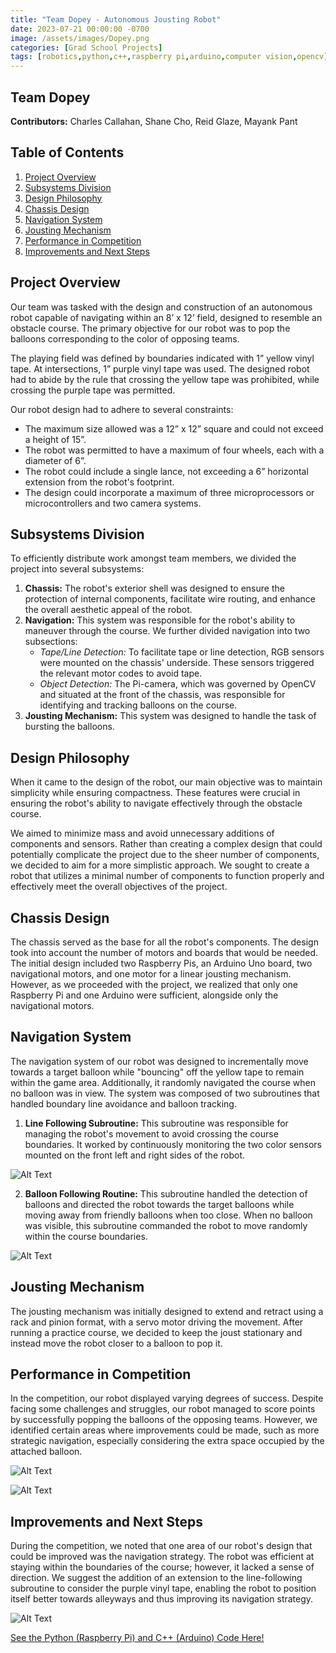 ```yaml
---
title: "Team Dopey - Autonomous Jousting Robot"
date: 2023-07-21 00:00:00 -0700
image: /assets/images/Dopey.png
categories: [Grad School Projects]
tags: [robotics,python,c++,raspberry pi,arduino,computer vision,opencv]     # TAG names should always be lowercase
---
```


## Team Dopey
**Contributors:** Charles Callahan, Shane Cho, Reid Glaze, Mayank Pant

## Table of Contents
1. [Project Overview](#Project-Overview)
2. [Subsystems Division](#Subsystems-Division)
3. [Design Philosophy](#Design-Philosophy)
4. [Chassis Design](#Chassis-Design)
5. [Navigation System](#Navigation-System)
6. [Jousting Mechanism](#Jousting-Mechanism)
7. [Performance in Competition](#Performance-in-Competition)
8. [Improvements and Next Steps](#Improvements-and-Next-Steps)

## Project Overview <a name="Project-Overview"></a>
Our team was tasked with the design and construction of an autonomous robot capable of navigating within an 8’ x 12’ field, designed to resemble an obstacle course. The primary objective for our robot was to pop the balloons corresponding to the color of opposing teams.

The playing field was defined by boundaries indicated with 1” yellow vinyl tape. At intersections, 1” purple vinyl tape was used. The designed robot had to abide by the rule that crossing the yellow tape was prohibited, while crossing the purple tape was permitted.

Our robot design had to adhere to several constraints:
- The maximum size allowed was a 12” x 12” square and could not exceed a height of 15”.
- The robot was permitted to have a maximum of four wheels, each with a diameter of 6”.
- The robot could include a single lance, not exceeding a 6” horizontal extension from the robot's footprint.
- The design could incorporate a maximum of three microprocessors or microcontrollers and two camera systems.

## Subsystems Division <a name="Subsystems-Division"></a>
To efficiently distribute work amongst team members, we divided the project into several subsystems:

1. **Chassis:** The robot's exterior shell was designed to ensure the protection of internal components, facilitate wire routing, and enhance the overall aesthetic appeal of the robot.
2. **Navigation:** This system was responsible for the robot's ability to maneuver through the course. We further divided navigation into two subsections:
   - *Tape/Line Detection:* To facilitate tape or line detection, RGB sensors were mounted on the chassis' underside. These sensors triggered the relevant motor codes to avoid tape.
   - *Object Detection:* The Pi-camera, which was governed by OpenCV and situated at the front of the chassis, was responsible for identifying and tracking balloons on the course.
3. **Jousting Mechanism:** This system was designed to handle the task of bursting the balloons.

## Design Philosophy <a name="Design-Philosophy"></a>
When it came to the design of the robot, our main objective was to maintain simplicity while ensuring compactness. These features were crucial in ensuring the robot's ability to navigate effectively through the obstacle course.

We aimed to minimize mass and avoid unnecessary additions of components and sensors. Rather than creating a complex design that could potentially complicate the project due to the sheer number of components, we decided to aim for a more simplistic approach. We sought to create a robot that utilizes a minimal number of components to function properly and effectively meet the overall objectives of the project.

## Chassis Design <a name="Chassis-Design"></a>
The chassis served as the base for all the robot's components. The design took into account the number of motors and boards that would be needed. The initial design included two Raspberry Pis, an Arduino Uno board, two navigational motors, and one motor for a linear jousting mechanism. However, as we proceeded with the project, we realized that only one Raspberry Pi and one Arduino were sufficient, alongside only the navigational motors.

## Navigation System <a name="Navigation-System"></a>
The navigation system of our robot was designed to incrementally move towards a target balloon while "bouncing" off the yellow tape to remain within the game area. Additionally, it randomly navigated the course when no balloon was in view. The system was composed of two subroutines that handled boundary line avoidance and balloon tracking.

1. **Line Following Subroutine:** This subroutine was responsible for managing the robot's movement to avoid crossing the course boundaries. It worked by continuously monitoring the two color sensors mounted on the front left and right sides of the robot.

![Alt Text](https://media2.giphy.com/media/v1.Y2lkPTc5MGI3NjExbzM0ZjA3cDk5ZWpwN3RmdWU3NjJybGxydnhpcHYwczAza2p5OTEyMiZlcD12MV9pbnRlcm5hbF9naWZfYnlfaWQmY3Q9Zw/r5uWhXa9UBjiMBSZ3p/giphy.gif)

2. **Balloon Following Routine:** This subroutine handled the detection of balloons and directed the robot towards the target balloons while moving away from friendly balloons when too close. When no balloon was visible, this subroutine commanded the robot to move randomly within the course boundaries.

![Alt Text](https://media3.giphy.com/media/v1.Y2lkPTc5MGI3NjExd2pqYWp3aG1oaThwemd2ZHA1cGV1YXZ4Nmd6NDJqZDhlejR2czZhZyZlcD12MV9pbnRlcm5hbF9naWZfYnlfaWQmY3Q9Zw/mYodNXlSpfvkiUjreq/giphy.gif)

## Jousting Mechanism <a name="Jousting-Mechanism"></a>
The jousting mechanism was initially designed to extend and retract using a rack and pinion format, with a servo motor driving the movement. After running a practice course, we decided to keep the joust stationary and instead move the robot closer to a balloon to pop it.

## Performance in Competition <a name="Performance-in-Competition"></a>
In the competition, our robot displayed varying degrees of success. Despite facing some challenges and struggles, our robot managed to score points by successfully popping the balloons of the opposing teams. However, we identified certain areas where improvements could be made, such as more strategic navigation, especially considering the extra space occupied by the attached balloon.

![Alt Text](https://media3.giphy.com/media/v1.Y2lkPTc5MGI3NjExNWt0cmx0MzFnaWlkcWJqOHB4b2U5aWVmOW5hdWtjd3Jtcmk3aWRzNyZlcD12MV9pbnRlcm5hbF9naWZfYnlfaWQmY3Q9Zw/sLhdCFNBkImhaCEYYT/giphy.gif)

![Alt Text](https://media0.giphy.com/media/v1.Y2lkPTc5MGI3NjExejdmeW9vamh5dWlhMTl2aG1lY3RpbXJqMGFkMTNocmgweDAzczhncCZlcD12MV9pbnRlcm5hbF9naWZfYnlfaWQmY3Q9Zw/W8dVsaCha11yaowFV2/giphy.gif)

## Improvements and Next Steps <a name="Improvements-and-Next-Steps"></a>
During the competition, we noted that one area of our robot's design that could be improved was the navigation strategy. The robot was efficient at staying within the boundaries of the course; however, it lacked a sense of direction. We suggest the addition of an extension to the line-following subroutine to consider the purple vinyl tape, enabling the robot to position itself better towards alleyways and thus improving its navigation strategy.

![Alt Text](https://media1.giphy.com/media/v1.Y2lkPTc5MGI3NjExd3M0NWU2aGNnd2QydXc3ZnZzbHFsczZyeXVycDViOG8zZWh2b2dqbSZlcD12MV9pbnRlcm5hbF9naWZfYnlfaWQmY3Q9Zw/0GFhOCxqE8iw5yKhLf/giphy.gif)

[See the Python (Raspberry Pi) and C++ (Arduino) Code Here!](https://github.com/ReidGlaze/Mechatronics)
